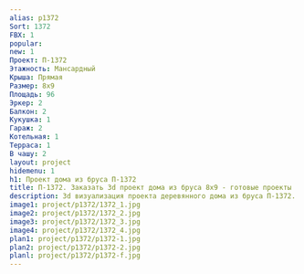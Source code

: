 ```yaml
---
alias: p1372
Sort: 1372
FBX: 1
popular: 
new: 1
Проект: П-1372
Этажность: Мансардный
Крыша: Прямая
Размер: 8х9
Площадь: 96
Эркер: 2
Балкон: 2
Кукушка: 1
Гараж: 2
Котельная: 1
Терраса: 1
В чашу: 2
layout: project
hidemenu: 1
h1: Проект дома из бруса П-1372
title: П-1372. Заказать 3d проект дома из бруса 8х9 - готовые проекты
description: 3d визуализация проекта деревянного дома из бруса П-1372. Площадь 96 м2, размер 8х9. Вы можете внести любые изменения в проект.
image1: project/p1372/1372_1.jpg
image2: project/p1372/1372_2.jpg
image3: project/p1372/1372_3.jpg
image4: project/p1372/1372_4.jpg
plan1: project/p1372/p1372-1.jpg
plan2: project/p1372/p1372-2.jpg
planl: project/p1372/p1372-f.jpg
---
```

